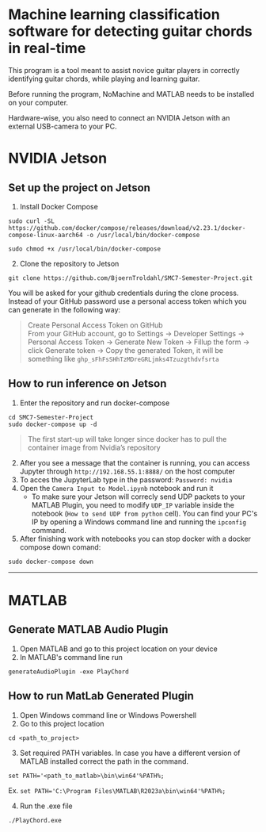 # Machine learning classification software for detecting guitar chords in real-time
This program is a tool meant to assist novice guitar players in correctly identifying guitar chords, while playing and learning guitar.

Before running the program, NoMachine and MATLAB needs to be installed on your computer.

Hardware-wise, you also need to connect an NVIDIA Jetson with an external USB-camera to your PC.

# NVIDIA Jetson
## Set up the project on Jetson 
1. Install Docker Compose
```
sudo curl -SL https://github.com/docker/compose/releases/download/v2.23.1/docker-compose-linux-aarch64 -o /usr/local/bin/docker-compose
```
```
sudo chmod +x /usr/local/bin/docker-compose
```
2. Clone the repository to Jetson  
```
git clone https://github.com/BjoernTroldahl/SMC7-Semester-Project.git
```

You will be asked for your github credentials during the clone process. Instead of your GitHub password use a personal access token which you can generate in the following way: 
> Create Personal Access Token on GitHub  
> From your GitHub account, go to Settings → Developer Settings → Personal Access Token → Generate New Token → Fillup the form → click Generate token → Copy the generated Token, it will be something
> like `ghp_sFhFsSHhTzMDreGRLjmks4Tzuzgthdvfsrta`

## How to run inference on Jetson
1. Enter the repository and run docker-compose  
```
cd SMC7-Semester-Project  
sudo docker-compose up -d
```
> The first start-up will take longer since docker has to pull the container image from Nvidia’s repository

2. After you see a message that the container is running, you can access Jupyter through `http://192.168.55.1:8888/` on the host computer   
3. To acces the JupyterLab type in the password: `Password: nvidia`  
4. Open the `Camera Input to Model.ipynb` notebook and run it
   * To make sure your Jetson will correcly send UDP packets to your MATLAB Plugin, you need to modify `UDP_IP` variable inside the notebook (`How to send UDP from python` cell). You can find your PC's IP by opening a Windows command line and running the `ipconfig` command.
6. After finishing work with notebooks you can stop docker with a docker compose down comand:
 ```
 sudo docker-compose down
 ```

---
# MATLAB
## Generate MATLAB Audio Plugin
1. Open MATLAB and go to this project location on your device
2. In MATLAB's command line run
```
generateAudioPlugin -exe PlayChord
```

## How to run MatLab Generated Plugin
1. Open Windows command line or Windows Powershell
2. Go to this project location
```
cd <path_to_project>
```
3. Set required PATH variables. In case you have a different version of MATLAB installed correct the path in the command.
```
set PATH='<path_to_matlab>\bin\win64'%PATH%;
```
Ex. `set PATH='C:\Program Files\MATLAB\R2023a\bin\win64'%PATH%;`  

4. Run the .exe file 
```
./PlayChord.exe
```

